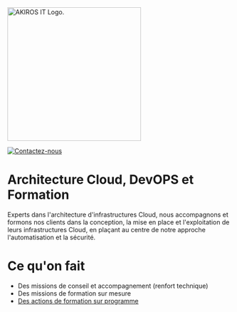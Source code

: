 <a href="https://akiros.it/">
  <picture>
    <source media="(prefers-color-scheme: dark)" srcset="https://akiros.it/images/logo-invert.png" width="300">
    <source media="(prefers-color-scheme: light)" srcset="https://akiros.it/images/logo-original.png" width="300">
    <img alt="AKIROS IT Logo." src="https://akiros.it/images/logo-original.png" width="300">
</picture></a> 

[![Contactez-nous][contact_img]][contact]

# Architecture Cloud, DevOPS et Formation

Experts dans l'architecture d'infrastructures Cloud, nous accompagnons et formons nos clients dans la conception, la mise en place et l'exploitation de leurs infrastructures Cloud, en plaçant au centre de notre approche l'automatisation et la sécurité.

# Ce qu'on fait

- Des missions de conseil et accompagnement (renfort technique)
- Des missions de formation sur mesure
- [Des actions de formation sur programme][formation]

[formation]: https://akiros.catalogueformpro.com/
[contact]: https://akiros.it/contact/
[contact_img]: https://img.shields.io/badge/-contact-brightgreen?style=for-the-badge